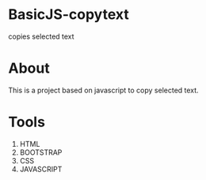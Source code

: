 # BasicJS-copytext
copies selected text

# About

This is a project based on javascript to copy selected text.


# Tools 

1. HTML
2. BOOTSTRAP
3. CSS
4. JAVASCRIPT